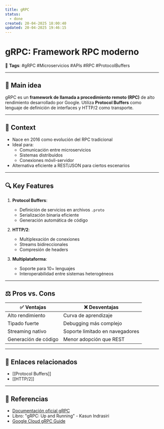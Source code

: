 ```yaml
---
title: gRPC
status:
  - done
created: 20-04-2025 18:00:40
updated: 20-04-2025 19:46:15
---
```


# gRPC: Framework RPC moderno

🔖 **Tags**: #gRPC #Microservicios #APIs #RPC #ProtocolBuffers

---

## 🧠 Main idea

gRPC es un **framework de llamada a procedimiento remoto (RPC)** de alto rendimiento desarrollado por Google. Utiliza **Protocol Buffers** como lenguaje de definición de interfaces y HTTP/2 como transporte.

---

## 🧩 Context

- Nace en 2016 como evolución del RPC tradicional
- Ideal para:
  - Comunicación entre microservicios
  - Sistemas distribuidos
  - Conexiones móvil-servidor
- Alternativa eficiente a REST/JSON para ciertos escenarios

---

## 🔍 Key Features

1. **Protocol Buffers**:
   - Definición de servicios en archivos `.proto`
   - Serialización binaria eficiente
   - Generación automática de código

2. **HTTP/2**:
   - Multiplexación de conexiones
   - Streams bidireccionales
   - Compresión de headers

3. **Multiplataforma**:
   - Soporte para 10+ lenguajes
   - Interoperabilidad entre sistemas heterogéneos

---

## ⚖️ Pros vs. Cons

| ✅ Ventajas | ❌ Desventajas |
|-------------|---------------|
| Alto rendimiento | Curva de aprendizaje |
| Tipado fuerte | Debugging más complejo |
| Streaming nativo | Soporte limitado en navegadores |
| Generación de código | Menor adopción que REST |

---

## 🔗 Enlaces relacionados

- [[Protocol Buffers]]
- [[HTTP/2]]

---

## 📘 Referencias

- [Documentación oficial gRPC](https://grpc.io/)
- Libro: "gRPC: Up and Running" - Kasun Indrasiri
- [Google Cloud gRPC Guide](https://cloud.google.com/blog/products/api-management/understanding-grpc-openapi-and-rest-and-when-to-use-them)